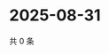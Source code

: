 # 2025-08-31

共 0 条

<!-- BEGIN ZHIHUVIDEO -->
<!-- 最后更新时间 Sun Aug 31 2025 03:08:11 GMT+0800 (China Standard Time) -->

<!-- END ZHIHUVIDEO -->

